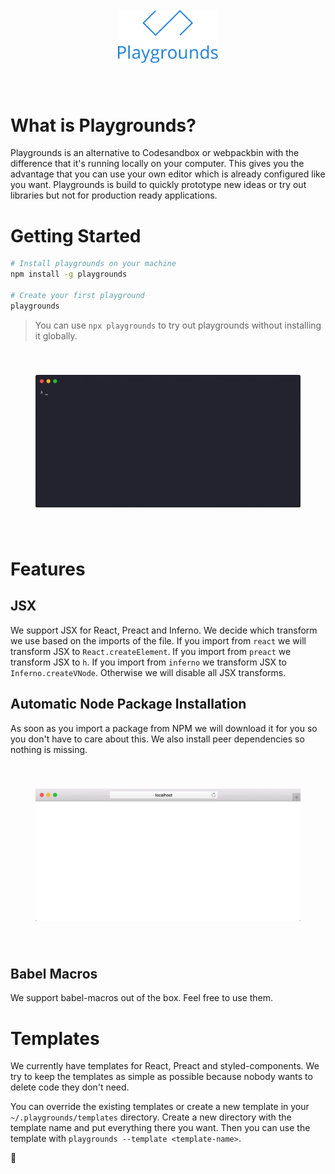 <br />
<div align="center" style="padding: 40px;">
    <img alt="Playgrounds" src="https://raw.githubusercontent.com/k15a/playgrounds/master/assets/Logo.png" width="160px" />
</div>

# What is Playgrounds?

Playgrounds is an alternative to Codesandbox or webpackbin with the difference that it's running locally on your computer. This gives you the advantage that you can use your own editor which is already configured like you want. Playgrounds is build to quickly prototype new ideas or try out libraries but not for production ready applications.

# Getting Started

```sh
# Install playgrounds on your machine
npm install -g playgrounds

# Create your first playground
playgrounds
```

> You can use `npx playgrounds` to try out playgrounds without installing it globally.

<div align="center" style="padding: 40px;">
    <img alt="Getting started" src="https://raw.githubusercontent.com/k15a/playgrounds/master/assets/GettingStarted.gif" width="800px" />
</div>

# Features

## JSX

We support JSX for React, Preact and Inferno. We decide which transform we use based on the imports of the file. If you import from `react` we will transform JSX to `React.createElement`. If you import from `preact` we transform JSX to `h`. If you import from `inferno` we transform JSX to `Inferno.createVNode`. Otherwise we will disable all JSX transforms.

## Automatic Node Package Installation

As soon as you import a package from NPM we will download it for you so you don't have to care about this. We also install peer dependencies so nothing is missing.

<div align="center" style="padding: 40px;">
    <img alt="Getting started" src="https://raw.githubusercontent.com/k15a/playgrounds/master/assets/PackageInstallation.gif" width="800px" />
</div>

## Babel Macros

We support babel-macros out of the box. Feel free to use them.

# Templates

We currently have templates for React, Preact and styled-components. We try to keep the templates as simple as possible because nobody wants to delete code they don't need.

You can override the existing templates or create a new template in your `~/.playgrounds/templates` directory. Create a new directory with the template name and put everything there you want. Then you can use the template with `playgrounds --template <template-name>`.

🦄
